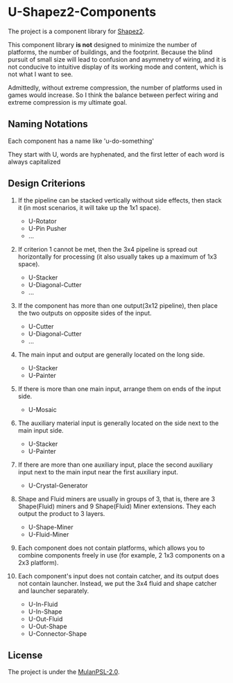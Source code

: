 # U-Shapez2-Components

The project is a component library for [Shapez2](https://store.steampowered.com/app/2162800/2/ 'Steam').

This component library **is not** designed to minimize the number of platforms, the number of buildings, and the footprint. Because the blind pursuit of small size will lead to confusion and asymmetry of wiring, and it is not conducive to intuitive display of its working mode and content, which is not what I want to see.

Admittedly, without extreme compression, the number of platforms used in games would increase. So I think the balance between perfect wiring and extreme compression is my ultimate goal.

## Naming Notations

Each component has a name like 'u-do-something'

They start with U, words are hyphenated, and the first letter of each word is always capitalized

## Design Criterions

1. If the pipeline can be stacked vertically without side effects, then stack it (in most scenarios, it will take up the 1x1 space).

     - U-Rotator
     - U-Pin Pusher
     - ...

2. If criterion 1 cannot be met, then the 3x4 pipeline is spread out horizontally for processing (it also usually takes up a maximum of 1x3 space).

     - U-Stacker
     - U-Diagonal-Cutter
     - ...

3. If the component has more than one output(3x12 pipeline), then place the two outputs on opposite sides of the input.

     - U-Cutter
     - U-Diagonal-Cutter
     - ...

4. The main input and output are generally located on the long side.

     - U-Stacker
     - U-Painter

5. If there is more than one main input, arrange them on ends of the input side.

     - U-Mosaic

6. The auxiliary material input is generally located on the side next to the main input side.

     - U-Stacker
     - U-Painter

7. If there are more than one auxiliary input, place the second auxiliary input next to the main input near the first auxiliary input.

     - U-Crystal-Generator

8. Shape and Fluid miners are usually in groups of 3, that is, there are 3 Shape(Fluid) miners and 9 Shape(Fluid) Miner extensions. They each output the product to 3 layers.

     - U-Shape-Miner
     - U-Fluid-Miner

9. Each component does not contain platforms, which allows you to combine components freely in use (for example, 2 1x3 components on a 2x3 platform).

10. Each component's input does not contain catcher, and its output does not contain launcher. Instead, we put the 3x4 fluid and shape catcher and launcher separately.

     - U-In-Fluid
     - U-In-Shape
     - U-Out-Fluid
     - U-Out-Shape
     - U-Connector-Shape

## License

The project is under the [MulanPSL-2.0](./LICENSE).
